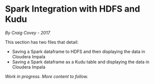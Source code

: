 # Spark Integration with HDFS and Kudu

_By Craig Covey - 2017_

This section has two files that detail: 

* Saving a Spark dataframe to HDFS and then displaying the data in Cloudera Impala
* Saving a Spark dataframe as a Kudu table and displaying the data in Cloudera Impala


_Work in progress. More content to follow._